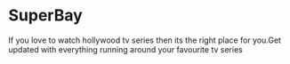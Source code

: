 # SuperBay
If you love to watch hollywood tv series then its the right place for you.Get updated with everything running around your favourite tv series
